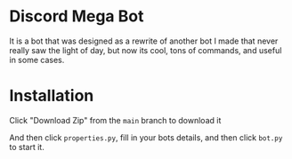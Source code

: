 # Discord Mega Bot
It is a bot that was designed as a rewrite of another bot I made that never really saw the light of day, but now its cool, tons of commands, and useful in some cases.

# Installation

Click "Download Zip" from the `main` branch to download it

And then click `properties.py`, fill in your bots details, and then click `bot.py` to start it.
